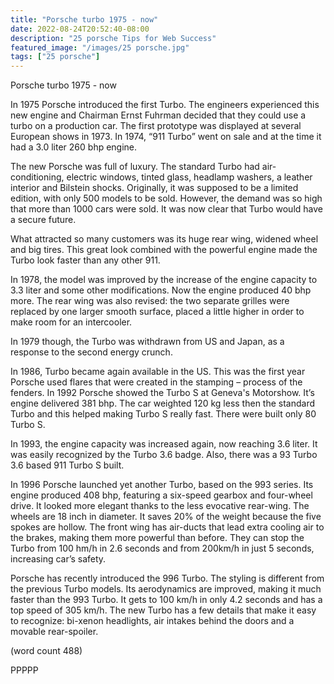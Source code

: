 ```yaml
---
title: "Porsche turbo 1975 - now"
date: 2022-08-24T20:52:40-08:00
description: "25 porsche Tips for Web Success"
featured_image: "/images/25 porsche.jpg"
tags: ["25 porsche"]
---
```


Porsche turbo 1975 - now


In 1975 Porsche introduced the first Turbo. The engineers 
experienced this new engine and Chairman Ernst Fuhrman 
decided that they could use a turbo on a production car. The 
first prototype was displayed at several European shows in 
1973. In 1974, “911 Turbo” went on sale and at the time it had 
a 3.0 liter 260 bhp engine.
	
The new Porsche was full of luxury. The standard Turbo had 
air-conditioning, electric windows, tinted glass, headlamp washers, 
a leather interior and Bilstein shocks. Originally, it was supposed 
to be a limited edition, with only 500 models to be sold. However, 
the demand was so high that more than 1000 cars were sold. It was 
now clear that Turbo would have a secure future.
	
What attracted so many customers was its huge rear wing, widened 
wheel and big tires. This great look combined with the powerful engine 
made the Turbo look faster than any other 911.
	
In 1978, the model was improved by the increase of the engine 
capacity to 3.3 liter and some other modifications. Now the engine 
produced 40 bhp more. The rear wing was also revised: the two 
separate grilles were replaced by one larger smooth surface, placed 
a little higher in order to make room for an intercooler. 
	
In 1979 though, the Turbo was withdrawn from US and Japan, as a 
response to the second energy crunch.
	
In 1986, Turbo became again available in the US. This was the first 
year Porsche used flares that were created in the stamping – process 
of the fenders.  In 1992 Porsche showed the Turbo S at Geneva's 
Motorshow. It’s engine delivered 381 bhp. The car weighted 120 
kg less then the standard Turbo and this helped making Turbo S 
really fast. There were built only 80 Turbo S.
	
In 1993, the engine capacity was increased again, now reaching 3.6 
liter.  It was easily recognized by the Turbo 3.6 badge. Also, there was
a 93 Turbo 3.6 based 911 Turbo S built.
	
In 1996 Porsche launched yet another Turbo, based on the 993 series. 
Its engine produced 408 bhp, featuring a six-speed gearbox and 
four-wheel drive. It looked more elegant thanks to the less evocative 
rear-wing. The wheels are 18 inch in diameter. It saves 20% of the 
weight because the five spokes are hollow. The front wing has 
air-ducts that lead extra cooling air to the brakes, making them more 
powerful than before. They can stop the Turbo from 100 hm/h in 2.6 
seconds and from 200km/h in just 5 seconds, increasing car’s safety. 
	
Porsche has recently introduced the 996 Turbo. The styling is different 
from the previous Turbo models. Its aerodynamics are improved, making 
it much faster than the 993 Turbo. It gets to 100 km/h in only 4.2 
seconds and has a top speed of 305 km/h. The new Turbo has a few 
details that make it easy to recognize: bi-xenon headlights, air intakes 
behind the doors and a movable rear-spoiler.

(word count 488)

PPPPP


